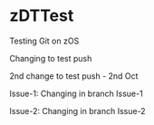# zDTTest
Testing Git on zOS

Changing to test push

2nd change to test push - 2nd Oct

Issue-1:
Changing in branch Issue-1

Issue-2:
Changing in branch Issue-2